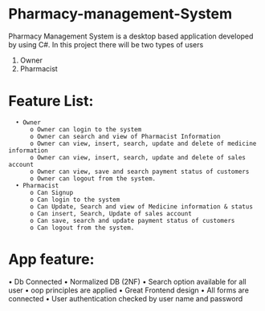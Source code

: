 # Pharmacy-management-System
Pharmacy Management System is a desktop based application developed by using C#.
In this project there will be two types of users
1.	Owner
2.	Pharmacist
# Feature List:
      •	Owner
          o	Owner can login to the system
          o	Owner can search and view of Pharmacist Information
          o	Owner can view, insert, search, update and delete of medicine information
          o	Owner can view, insert, search, update and delete of sales account
          o	Owner can view, save and search payment status of customers
          o	Owner can logout from the system.
      •	Pharmacist
          o	Can Signup
          o	Can login to the system
          o	Can Update, Search and view of Medicine information & status
          o	Can insert, Search, Update of sales account
          o	Can save, search and update payment status of customers
          o	Can logout from the system.
# App feature:
• Db Connected
• Normalized DB (2NF) 
• Search option available for all user
• oop principles are applied
• Great Frontend design
• All forms are connected
• User authentication checked by user name and password

